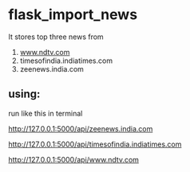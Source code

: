 # flask_import_news

It stores top three news from 

1. www.ndtv.com
2. timesofindia.indiatimes.com
3. zeenews.india.com

using:
------

run like this in terminal

http://127.0.0.1:5000/api/zeenews.india.com

http://127.0.0.1:5000/api/timesofindia.indiatimes.com

http://127.0.0.1:5000/api/www.ndtv.com

